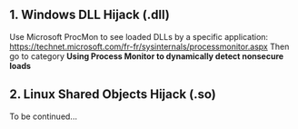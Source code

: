 ## 1. Windows DLL Hijack (.dll)

Use Microsoft ProcMon to see loaded DLLs by a specific application: https://technet.microsoft.com/fr-fr/sysinternals/processmonitor.aspx
Then go to category **Using Process Monitor to dynamically detect nonsecure loads**



## 2. Linux Shared Objects Hijack (.so)
To be continued...